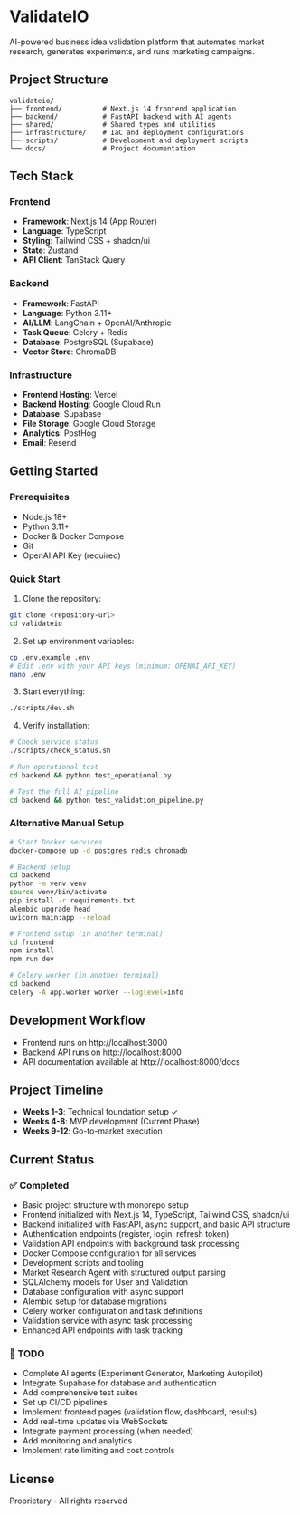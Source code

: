 # ValidateIO

AI-powered business idea validation platform that automates market research, generates experiments, and runs marketing campaigns.

## Project Structure

```
validateio/
├── frontend/          # Next.js 14 frontend application
├── backend/           # FastAPI backend with AI agents
├── shared/            # Shared types and utilities
├── infrastructure/    # IaC and deployment configurations
├── scripts/           # Development and deployment scripts
└── docs/              # Project documentation
```

## Tech Stack

### Frontend
- **Framework**: Next.js 14 (App Router)
- **Language**: TypeScript
- **Styling**: Tailwind CSS + shadcn/ui
- **State**: Zustand
- **API Client**: TanStack Query

### Backend
- **Framework**: FastAPI
- **Language**: Python 3.11+
- **AI/LLM**: LangChain + OpenAI/Anthropic
- **Task Queue**: Celery + Redis
- **Database**: PostgreSQL (Supabase)
- **Vector Store**: ChromaDB

### Infrastructure
- **Frontend Hosting**: Vercel
- **Backend Hosting**: Google Cloud Run
- **Database**: Supabase
- **File Storage**: Google Cloud Storage
- **Analytics**: PostHog
- **Email**: Resend

## Getting Started

### Prerequisites
- Node.js 18+
- Python 3.11+
- Docker & Docker Compose
- Git
- OpenAI API Key (required)

### Quick Start

1. Clone the repository:
```bash
git clone <repository-url>
cd validateio
```

2. Set up environment variables:
```bash
cp .env.example .env
# Edit .env with your API keys (minimum: OPENAI_API_KEY)
nano .env
```

3. Start everything:
```bash
./scripts/dev.sh
```

4. Verify installation:
```bash
# Check service status
./scripts/check_status.sh

# Run operational test
cd backend && python test_operational.py

# Test the full AI pipeline
cd backend && python test_validation_pipeline.py
```

### Alternative Manual Setup
```bash
# Start Docker services
docker-compose up -d postgres redis chromadb

# Backend setup
cd backend
python -m venv venv
source venv/bin/activate
pip install -r requirements.txt
alembic upgrade head
uvicorn main:app --reload

# Frontend setup (in another terminal)
cd frontend
npm install
npm run dev

# Celery worker (in another terminal)
cd backend
celery -A app.worker worker --loglevel=info
```

## Development Workflow

- Frontend runs on http://localhost:3000
- Backend API runs on http://localhost:8000
- API documentation available at http://localhost:8000/docs

## Project Timeline

- **Weeks 1-3**: Technical foundation setup ✓
- **Weeks 4-8**: MVP development (Current Phase)
- **Weeks 9-12**: Go-to-market execution

## Current Status

### ✅ Completed
- Basic project structure with monorepo setup
- Frontend initialized with Next.js 14, TypeScript, Tailwind CSS, shadcn/ui
- Backend initialized with FastAPI, async support, and basic API structure
- Authentication endpoints (register, login, refresh token)
- Validation API endpoints with background task processing
- Docker Compose configuration for all services
- Development scripts and tooling
- Market Research Agent with structured output parsing
- SQLAlchemy models for User and Validation
- Database configuration with async support
- Alembic setup for database migrations
- Celery worker configuration and task definitions
- Validation service with async task processing
- Enhanced API endpoints with task tracking

### 🚧 TODO
- Complete AI agents (Experiment Generator, Marketing Autopilot)
- Integrate Supabase for database and authentication
- Add comprehensive test suites
- Set up CI/CD pipelines
- Implement frontend pages (validation flow, dashboard, results)
- Add real-time updates via WebSockets
- Integrate payment processing (when needed)
- Add monitoring and analytics
- Implement rate limiting and cost controls

## License

Proprietary - All rights reserved